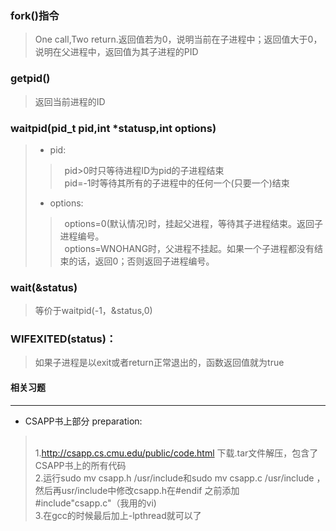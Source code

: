 ### fork()指令
>One call,Two return.返回值若为0，说明当前在子进程中；返回值大于0，说明在父进程中，返回值为其子进程的PID
### getpid()
>返回当前进程的ID
### waitpid(pid_t pid,int *statusp,int options)
>* pid:<br>
>>&ensp;pid>0时只等待进程ID为pid的子进程结束<br>
>>&ensp;pid=-1时等待其所有的子进程中的任何一个(只要一个)结束
>* options:<br>
>>&ensp;options=0(默认情况)时，挂起父进程，等待其子进程结束。返回子进程编号。<br>
>>&ensp;options=WNOHANG时，父进程不挂起。如果一个子进程都没有结束的话，返回0；否则返回子进程编号。
### wait(&status)
>等价于waitpid(-1，&status,0)
### WIFEXITED(status)：
>如果子进程是以exit或者return正常退出的，函数返回值就为true

#### 相关习题
---
* CSAPP书上部分
preparation:
><br>1.http://csapp.cs.cmu.edu/public/code.html 下载.tar文件解压，包含了CSAPP书上的所有代码
><br>2.运行sudo mv csapp.h /usr/include和sudo mv csapp.c /usr/include ，然后再usr/include中修改csapp.h在#endif 之前添加 #include"csapp.c"（我用的vi)
><br>3.在gcc的时候最后加上-lpthread就可以了
